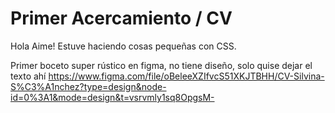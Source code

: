# Primer Acercamiento / CV
Hola Aime! Estuve haciendo cosas pequeñas con CSS.

Primer boceto super rústico en figma, no tiene diseño, solo quise dejar el texto ahí https://www.figma.com/file/oBeleeXZIfvcS51XKJTBHH/CV-Silvina-S%C3%A1nchez?type=design&node-id=0%3A1&mode=design&t=vsrvmly1sq8OpgsM-
